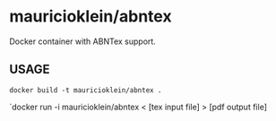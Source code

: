 # mauricioklein/abntex

Docker container with ABNTex support.

## USAGE

`docker build -t mauricioklein/abntex .`

`docker run -i mauricioklein/abntex < [tex input file] > [pdf output file]
